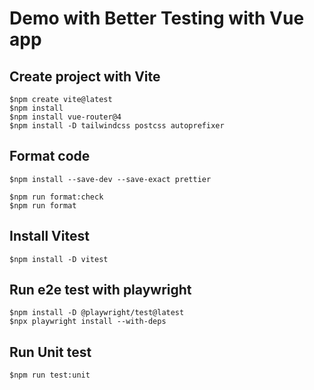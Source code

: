 # Demo with Better Testing with Vue app

## Create project with Vite

```
$npm create vite@latest
$npm install
$npm install vue-router@4
$npm install -D tailwindcss postcss autoprefixer
```

## Format code

```
$npm install --save-dev --save-exact prettier

$npm run format:check
$npm run format
```

## Install Vitest

```
$npm install -D vitest
```

## Run e2e test with playwright
```
$npm install -D @playwright/test@latest
$npx playwright install --with-deps
```

## Run Unit test
```
$npm run test:unit
```